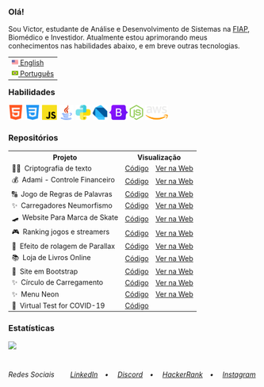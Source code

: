 <h3>Olá!</h3>
Sou Victor, estudante de Análise e Desenvolvimento de Sistemas na <a href="https://www.fiap.com.br/" target="_blank">FIAP</a>, Biomédico e Investidor. Atualmente estou aprimorando meus conhecimentos nas habilidades abaixo, e em breve outras tecnologias.<br>

<table align="right">
<tr><td><a href="README.md"><img src="assets/us-flag.png" height="13"> English</a></td></tr>
<tr><td><a href="README_pt.md"><img src="assets/br-flag.png" height="13"> Português</a></td></tr>
</table>
<h3>Habilidades</h3>
<div>
  <img src = "assets/html5.png" alt="HTML5" height = "30px">
  <img src = "assets/css.png" alt="CSS3" height = "30px">
  <img src = "assets/javascript.png" alt="JavaScript" height = "30px">
  <img src = "assets/java.png" alt="Java" height = "30px">
  <img src = "assets/python.png" alt="Python" height = "30px">
  <img src = "assets/dart.png" alt="React" height = "30px">
  <img src = "assets/bootstrap.png" alt="Bootstrap" height = "30px">
  <img src = "assets/node.png" alt="Node" height = "30px">
  <img src = "assets/aws.png" alt="AWS" height = "30px">
 </div>

<h3>Repositórios</h3>
<table>
   <tr>
   <th>Projeto</th>
   <th colspan="2">Visualização</th>
  </tr>
  <tr>
   <td>👨‍💻&ensp;Criptografia de texto</td>
   <td><a href="https://github.com/VictorlBueno/encrypt" target="_blank">Código</a></td>
   <td><a href="https://vlb-encrypt.netlify.app/" target="_blank">Ver na Web</a></td>
 </tr>
   <tr>
   <td>💰&ensp;Adami - Controle Financeiro</td>
   <td><a href="https://github.com/VictorlBueno/adami" target="_blank">Código</a></td>
   <td><a href="https://vlb-adami.netlify.app/login/" target="_blank">Ver na Web</a></td>
  </tr>
  <tr>
   <td>🔠&ensp;Jogo de Regras de Palavras</td>
   <td><a href="https://github.com/VictorlBueno/Word-Rule-Game" target="_blank">Código</a></td>
   <td><a href="https://vlb-word-rule-game.netlify.app/" target="_blank">Ver na Web</a></td>
 </tr>
  <tr>
   <td>✨&ensp;Carregadores Neumorfismo</td>
   <td><a href="https://github.com/VictorlBueno/Loaders-Neumorphism" target="_blank">Código</a></td>
   <td><a href="https://vlb-loaders-neumorphism.netlify.app/" target="_blank">Ver na Web</a></td>
 </tr>
  <tr>
   <td>🛹&ensp;Website Para Marca de Skate</td>
   <td><a href="https://github.com/VictorlBueno/skate-brand" target="_blank">Código</a></td>
   <td><a href="https://vlb-skate-brand.netlify.app/" target="_blank">Ver na Web</a></td>
 </tr>
 <tr>
  <td>🎮&ensp;Ranking jogos e streamers</td>
  <td><a href="https://github.com/VictorlBueno/Top-Games-Streamers" target="_blank">Código</a></td>
  <td><a href="https://vlb-top-streamers-games.netlify.app/" target="_blank">Ver na Web</a></td>
 </tr>
 <tr>
   <td>🌄&ensp;Efeito de rolagem de Parallax</td>
   <td><a href="https://github.com/VictorlBueno/Parallax-Scroll-Effect" target="_blank">Código</a></td>
   <td><a href="https://vlb-parallax-scroll-effect.netlify.app/" target="_blank">Ver na Web</a></td>
 </tr>
  <tr>
   <td>📚&ensp;Loja de Livros Online</td>
   <td><a href="https://github.com/VictorlBueno/vlbooks" target="_blank">Código</a></td>
   <td><a href="https://vlb-vlbooks.netlify.app/" target="_blank">Ver na Web</a></td>
  </tr>
 <tr>
   <td>🍌&ensp;Site em Bootstrap</td>
   <td><a href="https://github.com/VictorlBueno/fruta-fruto" target="_blank">Código</a></td>
   <td><a href="https://vlb-fruta-fruto.netlify.app" target="_blank" target="_blank">Ver na Web</a></td>
 </tr>
 <tr>
   <td>✨&ensp;Círculo de Carregamento</td>
   <td><a href="https://github.com/VictorlBueno/Loading-Circle" target="_blank">Código</a></td>
   <td><a href="https://vlb-loading-circle.netlify.app/" target="_blank">Ver na Web</a></td>
 </tr>
 <tr>
   <td>✨&ensp;Menu Neon</td>
   <td><a href="https://github.com/VictorlBueno/Stylish-Menu" target="_blank">Código</a></td>
   <td><a href="https://vlb-stylish-menu.netlify.app/" target="_blank">Ver na Web</a></td>
 </tr>
 <tr>
   <td>🦠&ensp;Virtual Test for COVID-19</td>
   <td><a href="https://github.com/VictorlBueno/Virtual-Test-COVID-19" target="_blank">Código</a></td>
 </tr>
</table>

<h3>Estatísticas</h3>
<img height="180em" src="https://github-readme-stats.vercel.app/api?username=victorlbueno&show_icons=true&theme=dark&include_all_commits=true&count_private=true"/>

#
<h6>Redes Sociais&ensp;&ensp;&ensp;&ensp;
<a href="https://linkedin.com/in/victorlbueno/" target="_blank">LinkedIn</a>&ensp;&ensp;•&ensp;&ensp;
<a href="https://discordapp.com/users/Playsken#1180" target="_blank">Discord</a>&ensp;&ensp;•&ensp;&ensp;
<a href="https://www.hackerrank.com/Playsken" target="_blank">HackerRank</a>&ensp;&ensp;•&ensp;&ensp;
<a href="https://instagram.com/victorlbueno" target="_blank">Instagram</a></h6>
